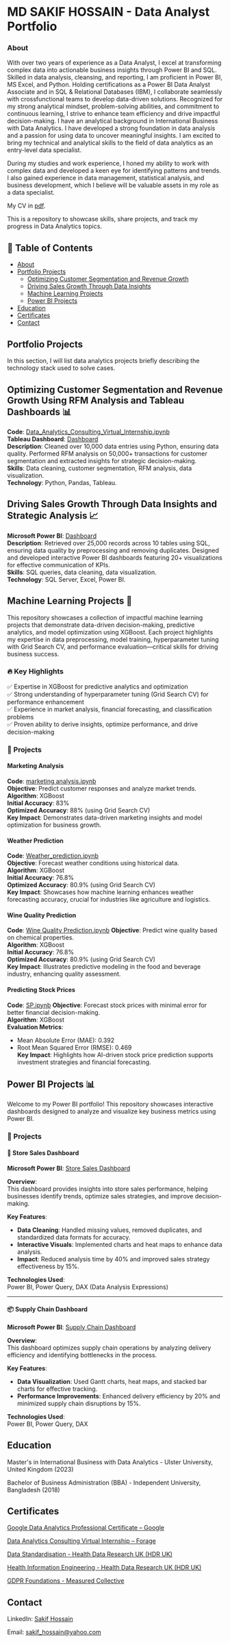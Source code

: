# **MD SAKIF HOSSAIN - Data Analyst Portfolio**

### **About**

With over two years of experience as a Data Analyst, I excel at transforming complex data into actionable business insights through Power BI and SQL. Skilled in data analysis, cleansing, and reporting, I am proficient in Power BI, MS Excel, and Python. Holding certifications as a Power BI Data Analyst Associate and in SQL & Relational Databases (IBM), I collaborate seamlessly with crossfunctional teams to develop data-driven solutions. Recognized for my strong analytical mindset, problem-solving abilities, and commitment to continuous learning, I strive to enhance team efficiency and drive impactful decision-making. I have an analytical background in International Business with Data Analytics. I have developed a strong foundation in data analysis and a passion for using data to uncover meaningful insights. I am excited to bring my technical and analytical skills to the field of data analytics as an entry-level data specialist.

During my studies and work experience, I honed my ability to work with complex data and developed a keen eye for identifying patterns and trends. I also gained experience in data management, statistical analysis, and business development, which I believe will be valuable assets in my role as a data specialist.

My CV in [pdf](https://github.com/sakif445/Data-Analysis-Portfolio/blob/main/MD%20SAKIF%20HOSSAIN%20CV.pdf).

This is a repository to showcase skills, share projects, and track my progress in Data Analytics topics.

## 📑 Table of Contents
- [About](#about)
- [Portfolio Projects](#portfolio-projects)
  - [Optimizing Customer Segmentation and Revenue Growth](#optimizing-customer-segmentation)  
  - [Driving Sales Growth Through Data Insights](#driving-sales-growth)
  - [Machine Learning Projects](#machine-Learning-Projects)
  - [Power BI Projects](#power-bi-projects)
- [Education](#education)
- [Certificates](#certificates)
- [Contact](#contact)

## **Portfolio Projects**

In this section, I will list data analytics projects briefly describing the technology stack used to solve cases.

## <a id="optimizing-customer-segmentation"></a>**Optimizing Customer Segmentation and Revenue Growth Using RFM Analysis and Tableau Dashboards** 📊

**Code**: [Data_Analytics_Consulting_Virtual_Internship.ipynb](https://github.com/sakif445/Project-Kpmg/blob/main/Project%20kpmg/data%20clean%20and%20analysis.ipynb)  
**Tableau Dashboard**: [Dashboard](https://github.com/sakif445/Project-Kpmg/blob/main/Project%20kpmg/Dashboard.twb)  
**Description**: Cleaned over 10,000 data entries using Python, ensuring data quality. Performed RFM analysis on 50,000+ transactions for customer segmentation and extracted insights for strategic decision-making.  
**Skills**: Data cleaning, customer segmentation, RFM analysis, data visualization.  
**Technology**: Python, Pandas, Tableau.  

## <a id="driving-sales-growth"></a>**Driving Sales Growth Through Data Insights and Strategic Analysis** 📈  

**Microsoft Power BI**: [Dashboard](https://github.com/sakif445/Project-walmart/blob/main/Project%20walmart/Dashboard%20Walmart%20Project.pbix)  
**Description**: Retrieved over 25,000 records across 10 tables using SQL, ensuring data quality by preprocessing and removing duplicates. Designed and developed interactive Power BI dashboards featuring 20+ visualizations for effective communication of KPIs.  
**Skills**: SQL queries, data cleaning, data visualization.  
**Technology**: SQL Server, Excel, Power BI.  

## <a id="machine-learning-projects"></a>**Machine Learning Projects** 🚀

This repository showcases a collection of impactful machine learning projects that demonstrate data-driven decision-making, predictive analytics, and model optimization using XGBoost. Each project highlights my expertise in data preprocessing, model training, hyperparameter tuning with Grid Search CV, and performance evaluation—critical skills for driving business success.

### 🔥 Key Highlights
✅ Expertise in XGBoost for predictive analytics and optimization  
✅ Strong understanding of hyperparameter tuning (Grid Search CV) for performance enhancement  
✅ Experience in market analysis, financial forecasting, and classification problems  
✅ Proven ability to derive insights, optimize performance, and drive decision-making  

### 📌 Projects

#### **Marketing Analysis**
**Code**: [marketing analysis.ipynb](https://github.com/sakif445/Machine-Learning-Project/blob/main/marketing%20analysis.ipynb)  
**Objective**: Predict customer responses and analyze market trends.  
**Algorithm**: XGBoost  
**Initial Accuracy**: 83%  
**Optimized Accuracy**: 88% (using Grid Search CV)  
**Key Impact**: Demonstrates data-driven marketing insights and model optimization for business growth.  

#### **Weather Prediction**
**Code**: [Weather_prediction.ipynb](https://github.com/sakif445/Machine-Learning-Project/blob/main/Weather_prediction.ipynb)  
**Objective**: Forecast weather conditions using historical data.  
**Algorithm**: XGBoost  
**Initial Accuracy**: 76.8%  
**Optimized Accuracy**: 80.9% (using Grid Search CV)  
**Key Impact**: Showcases how machine learning enhances weather forecasting accuracy, crucial for industries like agriculture and logistics.

#### **Wine Quality Prediction**

**Code**: [Wine Quality Prediction.ipynb](https://github.com/sakif445/Machine-Learning-Project/blob/main/Wine%20Quality%20Prediction.ipynb)
**Objective**: Predict wine quality based on chemical properties.  
**Algorithm**: XGBoost  
**Initial Accuracy**: 76.8%  
**Optimized Accuracy**: 80.9% (using Grid Search CV)  
**Key Impact**: Illustrates predictive modeling in the food and beverage industry, enhancing quality assessment.  

#### **Predicting Stock Prices**

**Code**: [SP.ipynb](https://github.com/sakif445/Machine-Learning-Project/blob/main/SP.ipynb)
**Objective**: Forecast stock prices with minimal error for better financial decision-making.  
**Algorithm**: XGBoost  
**Evaluation Metrics**:  
- Mean Absolute Error (MAE): 0.392  
- Root Mean Squared Error (RMSE): 0.469  
**Key Impact**: Highlights how AI-driven stock price prediction supports investment strategies and financial forecasting.  

## <a id="power-bi-projects"></a>**Power BI Projects** 📊

Welcome to my Power BI portfolio! This repository showcases interactive dashboards designed to analyze and visualize key business metrics using Power BI.

### 🚀 Projects

#### 🛒 **Store Sales Dashboard**  

**Microsoft Power BI**: [Store Sales Dashboard](https://github.com/sakif445/Power-BI-Project/blob/main/Store%20Sales%20Dashboard.pbix)  

**Overview**:  
This dashboard provides insights into store sales performance, helping businesses identify trends, optimize sales strategies, and improve decision-making.  

**Key Features**:  
- **Data Cleaning**: Handled missing values, removed duplicates, and standardized data formats for accuracy.  
- **Interactive Visuals**: Implemented charts and heat maps to enhance data analysis.  
- **Impact**: Reduced analysis time by 40% and improved sales strategy effectiveness by 15%.  

**Technologies Used**:  
Power BI, Power Query, DAX (Data Analysis Expressions)  

---  

#### 📦 **Supply Chain Dashboard**  

**Microsoft Power BI**: [Supply Chain Dashboard](https://github.com/sakif445/Power-BI-Project/blob/main/Supply%20Chain%20Dashboard.pbix)  

**Overview**:  
This dashboard optimizes supply chain operations by analyzing delivery efficiency and identifying bottlenecks in the process.  

**Key Features**:  
- **Data Visualization**: Used Gantt charts, heat maps, and stacked bar charts for effective tracking.  
- **Performance Improvements**: Enhanced delivery efficiency by 20% and minimized supply chain disruptions by 15%.  

**Technologies Used**:  
Power BI, Power Query, DAX  

## **Education**

Master's in International Business with Data Analytics - Ulster University, United Kingdom (2023)

Bachelor of Business Administration (BBA) - Independent University, Bangladesh (2018)

## **Certificates**

[Google Data Analytics Professional Certificate – Google](https://www.coursera.org/account/accomplishments/specialization/HQ8DL679LKRL)

[Data Analytics Consulting Virtual Internship – Forage](https://forage-uploads-prod.s3.amazonaws.com/completion-certificates/KPMG%20AU/m7W4GMqeT3bh9Nb2c_KPMG%20AU_eoxi3rvsEs8oDvnDA_1696992419807_completion_certificate.pdf)

[Data Standardisation - Health Data Research UK (HDR UK)](https://home.hdruklearn.org/certificates/025d47dbe43741f3a38d9ca1d8b64d71)

[Health Information Engineering - Health Data Research UK (HDR UK)](https://home.hdruklearn.org/certificates/6b79ae139473406eaa9f8ec865ebde14)

[GDPR Foundations - Measured Collective](https://measuredcollective.com/certificate-gdpr-foundations/?studentName=U2FraWYgSG9zc2Fpbg%3D%3D&date=MjAyNS0wNC0zMFQyMDozNTowNS45ODRa)

## **Contact**

LinkedIn: [Sakif Hossain](https://www.linkedin.com/in/sakif-hossain-b4610495/)

Email: sakif_hossain@yahoo.com

